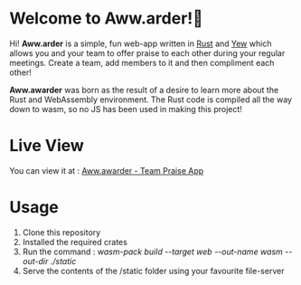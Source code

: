 # Welcome to Aww.arder!💬

Hi! **Aww.arder** is a simple, fun web-app written in [Rust](https://www.rust-lang.org/) and [Yew](https://github.com/yewstack/yew) which allows you and your team to offer praise to each other during your regular meetings. Create a team, add members to it and then compliment each other!

**Aww.awarder** was born as the result of a desire to learn more about the Rust and WebAssembly environment. The Rust code is compiled all the way down to wasm, so no JS has been used in making this project!

# Live View

You can view it at : [Aww.awarder - Team Praise App](https://nrobert-dev.github.io/aww.arder/)

# Usage

 1. Clone this repository
 2. Installed the required crates
 3. Run the command : *wasm-pack build --target web --out-name wasm --out-dir ./static*
 4. Serve the contents of the /static folder using your favourite file-server

